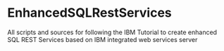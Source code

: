 # EnhancedSQLRestServices
All scripts and sources for following the IBM Tutorial to create enhanced SQL REST Services based on IBM integrated web services server
